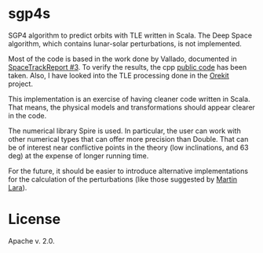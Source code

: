 sgp4s
===============

SGP4 algorithm to predict orbits with TLE written in Scala. The Deep Space algorithm, which contains lunar-solar perturbations, is not implemented.

Most of the code is based in the work done by Vallado, documented in [SpaceTrackReport #3](https://celestrak.com/NORAD/documentation/). To verify the results, the cpp [public code](http://celestrak.com/publications/AIAA/2006-6753/) has been taken. Also, I have looked into the TLE processing done in the [Orekit](http://www.orekit.org) project.

This implementation is an exercise of having cleaner code written in Scala. That means, the physical models and transformations should appear clearer in the code. 

The numerical library Spire is used. In particular, the user can work with other numerical types that can offer more precision than Double. That can be of interest near conflictive points in the theory (low inclinations, and 63 deg) at the expense of longer running time. 

For the future, it should be easier to introduce alternative implementations for the calculation of the perturbations (like those suggested by [Martin Lara](http://arxiv.org/pdf/1407.8076.pdf)). 


License
=======

Apache v. 2.0.

